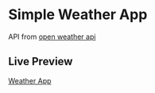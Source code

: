 # Simple Weather App 

API from [open weather api](https://openweathermap.org/api)

## Live Preview
[Weather App](https://weathere.netlify.app/)
